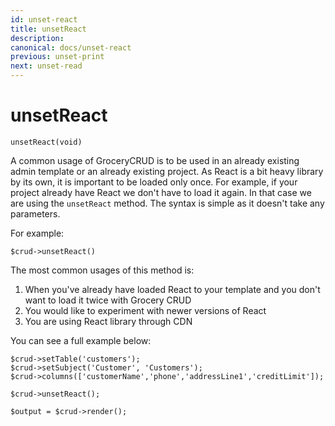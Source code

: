```yaml
---
id: unset-react
title: unsetReact
description: 
canonical: docs/unset-react
previous: unset-print
next: unset-read
---
```


# unsetReact


<pre><code class="language-php">unsetReact(void)</code></pre>
A common usage of GroceryCRUD is to be used in an already existing admin template or an already existing project. As React is a bit heavy library by its own, it is important to be loaded only once. For example, if your project already have React we don't have to load it again. In that case we are using the <code>unsetReact</code> method. The syntax is simple as it doesn't take any parameters. 

For example:
<pre><code class="language-php">$crud->unsetReact()</code></pre>

The most common usages of this method is:

<ol>
	<li>When you've already have loaded React to your template and you don't want to load it twice with Grocery CRUD</li>
        <li>You would like to experiment with newer versions of React</li>
        <li>You are using React library through CDN</li>
</ol>

You can see a full example below:
<pre><code class="language-php">$crud->setTable('customers');
$crud->setSubject('Customer', 'Customers');
$crud->columns(['customerName','phone','addressLine1','creditLimit']);

$crud->unsetReact();

$output = $crud->render();</code></pre>